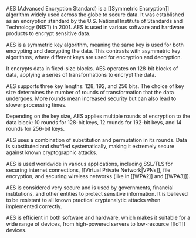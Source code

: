 AES (Advanced Encryption Standard) is a [[Symmetric Encryption]] algorithm widely used across the globe to secure data. It was established as an encryption standard by the U.S. National Institute of Standards and Technology (NIST) in 2001. AES is used in various software and hardware products to encrypt sensitive data.

AES is a symmetric key algorithm, meaning the same key is used for both encrypting and decrypting the data. This contrasts with asymmetric key algorithms, where different keys are used for encryption and decryption.

It encrypts data in fixed-size blocks. AES operates on 128-bit blocks of data, applying a series of transformations to encrypt the data. 

AES supports three key lengths: 128, 192, and 256 bits. The choice of key size determines the number of rounds of transformation that the data undergoes. More rounds mean increased security but can also lead to slower processing times.

Depending on the key size, AES applies multiple rounds of encryption to the data block: 10 rounds for 128-bit keys, 12 rounds for 192-bit keys, and 14 rounds for 256-bit keys.

AES uses a combination of substitution and permutation in its rounds. Data is substituted and shuffled systematically, making it extremely secure against known cryptographic attacks.

AES is used worldwide in various applications, including SSL/TLS for securing internet connections, [[Virtual Private Network|VPNs]], file encryption, and securing wireless networks (like in [[WPA2]] and [[WPA3]]).

AES is considered very secure and is used by governments, financial institutions, and other entities to protect sensitive information. It is believed to be resistant to all known practical cryptanalytic attacks when implemented correctly.

AES is efficient in both software and hardware, which makes it suitable for a wide range of devices, from high-powered servers to low-resource [[IoT]] devices.